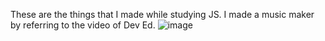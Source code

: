These are the things that I made while studying JS.
I made a music maker by referring to the video of Dev Ed.
![image](https://user-images.githubusercontent.com/76051880/111098303-8184ad80-8586-11eb-8a08-28242208cf3e.png)
